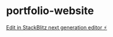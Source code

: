 # portfolio-website

[Edit in StackBlitz next generation editor ⚡️](https://stackblitz.com/~/github.com/dkchiang96/portfolio-website)